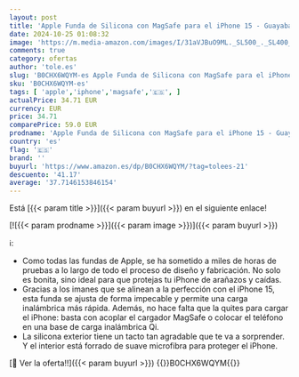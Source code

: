 ```yaml
---
layout: post
title: 'Apple Funda de Silicona con MagSafe para el iPhone 15 - Guayaba '
date: 2024-10-25 01:08:32
image: 'https://m.media-amazon.com/images/I/31aVJBuO9ML._SL500_._SL400_.jpg'
comments: true
category: ofertas
author: 'tole.es'
slug: 'B0CHX6WQYM-es Apple Funda de Silicona con MagSafe para el iPhone 15 -...'
sku: 'B0CHX6WQYM-es'
tags: [ 'apple','iphone','magsafe','🇪🇸', ]
actualPrice: 34.71 EUR
currency: EUR
price: 34.71
comparePrice: 59.0 EUR
prodname: 'Apple Funda de Silicona con MagSafe para el iPhone 15 - Guayaba '
country: 'es'
flag: '🇪🇸'
brand: ''
buyurl: 'https://www.amazon.es/dp/B0CHX6WQYM/?tag=tolees-21'
descuento: '41.17'
average: '37.7146153846154'
---
```


Está [{{< param title >}}]({{< param buyurl >}}) en el siguiente enlace!

[![{{< param prodname >}}]({{< param image >}})]({{< param buyurl >}})

ℹ️:

- Como todas las fundas de Apple, se ha sometido a miles de horas de pruebas a lo largo de todo el proceso de diseño y fabricación. No solo es bonita, sino ideal para que protejas tu iPhone de arañazos y caídas.
- Gracias a los imanes que se alinean a la perfección con el iPhone 15, esta funda se ajusta de forma impecable y permite una carga inalámbrica más rápida. Además, no hace falta que la quites para cargar el iPhone: basta con acoplar el cargador MagSafe o colocar el teléfono en una base de carga inalámbrica Qi.
- La silicona exterior tiene un tacto tan agradable que te va a sorprender. Y el interior está forrado de suave microfibra para proteger el iPhone.

[🛒 Ver la oferta!!]({{< param buyurl >}})
{{<world>}}B0CHX6WQYM{{</world>}}
